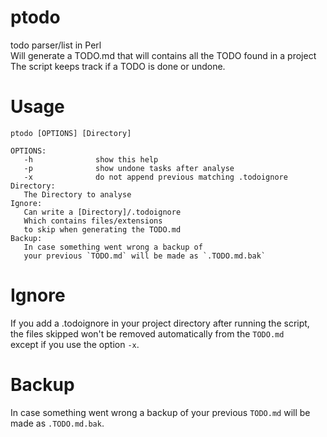 # ptodo
todo parser/list in Perl  
Will generate a TODO.md that will contains all the TODO found in a project  
The script keeps track if a TODO is done or undone.
# Usage
```
ptodo [OPTIONS] [Directory]

OPTIONS:
   -h              show this help
   -p              show undone tasks after analyse
   -x              do not append previous matching .todoignore
Directory:
   The Directory to analyse
Ignore:
   Can write a [Directory]/.todoignore
   Which contains files/extensions
   to skip when generating the TODO.md
Backup:
   In case something went wrong a backup of
   your previous `TODO.md` will be made as `.TODO.md.bak`
```
# Ignore
If you add a .todoignore in your project directory after running the script,  
the files skipped won't be removed automatically from the `TODO.md`  
except if you use the option `-x`.
# Backup
In case something went wrong a backup of your previous `TODO.md` will be made as `.TODO.md.bak`.
